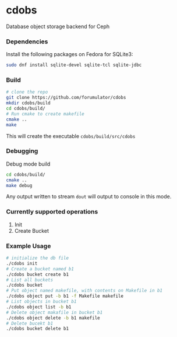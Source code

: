 # cdobs
Database object storage backend for Ceph

### Dependencies
Install the following packages on Fedora for SQLite3:
```bash
sudo dnf install sqlite-devel sqlite-tcl sqlite-jdbc
```

### Build
```bash
# clone the repo
git clone https://github.com/forumulator/cdobs
mkdir cdobs/build
cd cdobs/build/
# Run cmake to create makefile
cmake .. 
make
```
This will create the executable `cdobs/build/src/cdobs`

### Debugging
Debug mode build
```bash
cd cdobs/build/
cmake ..
make debug
```
Any output written to stream `dout` will output to console in this mode. 

### Currently supported operations
1. Init
2. Create Bucket

### Example Usage
```bash
# initialize the db file
./cdobs init
# Create a bucket named b1
./cdobs bucket create b1
# List all buckets
./cdobs bucket
# Put object named makefile, with contents on Makefile in b1
./cdobs object put -b b1 -f Makefile makefile
# List objects in bucket b1
./cdobs object list -b b1
# Delete object makafile in bucket b1
./cdobs object delete -b b1 makefile
# Delete bucekt b1
./cdobs bucket delete b1
```
